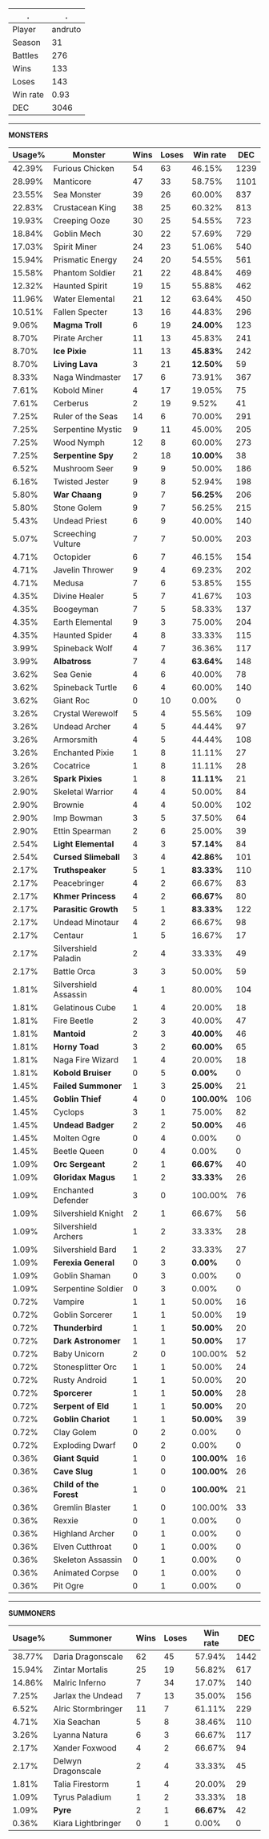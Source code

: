 .|.
|-|-
Player|andruto
Season|31
Battles|276
Wins|133
Loses|143
Win rate|0.93
DEC|3046

---
**MONSTERS**

Usage%|Monster|Wins|Loses|Win rate|DEC|
-|-|-|-|-|-|
42.39%|Furious Chicken|54|63|46.15%|1239|
28.99%|Manticore|47|33|58.75%|1101|
23.55%|Sea Monster|39|26|60.00%|837|
22.83%|Crustacean King|38|25|60.32%|813|
19.93%|Creeping Ooze|30|25|54.55%|723|
18.84%|Goblin Mech|30|22|57.69%|729|
17.03%|Spirit Miner|24|23|51.06%|540|
15.94%|Prismatic Energy|24|20|54.55%|561|
15.58%|Phantom Soldier|21|22|48.84%|469|
12.32%|Haunted Spirit|19|15|55.88%|462|
11.96%|Water Elemental|21|12|63.64%|450|
10.51%|Fallen Specter|13|16|44.83%|296|
9.06%|**Magma Troll**|6|19|**24.00%**|123|
8.70%|Pirate Archer|11|13|45.83%|241|
8.70%|**Ice Pixie**|11|13|**45.83%**|242|
8.70%|**Living Lava**|3|21|**12.50%**|59|
8.33%|Naga Windmaster|17|6|73.91%|367|
7.61%|Kobold Miner|4|17|19.05%|75|
7.61%|Cerberus|2|19|9.52%|41|
7.25%|Ruler of the Seas|14|6|70.00%|291|
7.25%|Serpentine Mystic|9|11|45.00%|205|
7.25%|Wood Nymph|12|8|60.00%|273|
7.25%|**Serpentine Spy**|2|18|**10.00%**|38|
6.52%|Mushroom Seer|9|9|50.00%|186|
6.16%|Twisted Jester|9|8|52.94%|198|
5.80%|**War Chaang**|9|7|**56.25%**|206|
5.80%|Stone Golem|9|7|56.25%|215|
5.43%|Undead Priest|6|9|40.00%|140|
5.07%|Screeching Vulture|7|7|50.00%|203|
4.71%|Octopider|6|7|46.15%|154|
4.71%|Javelin Thrower|9|4|69.23%|202|
4.71%|Medusa|7|6|53.85%|155|
4.35%|Divine Healer|5|7|41.67%|103|
4.35%|Boogeyman|7|5|58.33%|137|
4.35%|Earth Elemental|9|3|75.00%|204|
4.35%|Haunted Spider|4|8|33.33%|115|
3.99%|Spineback Wolf|4|7|36.36%|117|
3.99%|**Albatross**|7|4|**63.64%**|148|
3.62%|Sea Genie|4|6|40.00%|78|
3.62%|Spineback Turtle|6|4|60.00%|140|
3.62%|Giant Roc|0|10|0.00%|0|
3.26%|Crystal Werewolf|5|4|55.56%|109|
3.26%|Undead Archer|4|5|44.44%|97|
3.26%|Armorsmith|4|5|44.44%|108|
3.26%|Enchanted Pixie|1|8|11.11%|27|
3.26%|Cocatrice|1|8|11.11%|28|
3.26%|**Spark Pixies**|1|8|**11.11%**|21|
2.90%|Skeletal Warrior|4|4|50.00%|84|
2.90%|Brownie|4|4|50.00%|102|
2.90%|Imp Bowman|3|5|37.50%|64|
2.90%|Ettin Spearman|2|6|25.00%|39|
2.54%|**Light Elemental**|4|3|**57.14%**|84|
2.54%|**Cursed Slimeball**|3|4|**42.86%**|101|
2.17%|**Truthspeaker**|5|1|**83.33%**|110|
2.17%|Peacebringer|4|2|66.67%|83|
2.17%|**Khmer Princess**|4|2|**66.67%**|80|
2.17%|**Parasitic Growth**|5|1|**83.33%**|122|
2.17%|Undead Minotaur|4|2|66.67%|98|
2.17%|Centaur|1|5|16.67%|17|
2.17%|Silvershield Paladin|2|4|33.33%|49|
2.17%|Battle Orca|3|3|50.00%|59|
1.81%|Silvershield Assassin|4|1|80.00%|104|
1.81%|Gelatinous Cube|1|4|20.00%|18|
1.81%|Fire Beetle|2|3|40.00%|47|
1.81%|**Mantoid**|2|3|**40.00%**|46|
1.81%|**Horny Toad**|3|2|**60.00%**|65|
1.81%|Naga Fire Wizard|1|4|20.00%|18|
1.81%|**Kobold Bruiser**|0|5|**0.00%**|0|
1.45%|**Failed Summoner**|1|3|**25.00%**|21|
1.45%|**Goblin Thief**|4|0|**100.00%**|106|
1.45%|Cyclops|3|1|75.00%|82|
1.45%|**Undead Badger**|2|2|**50.00%**|46|
1.45%|Molten Ogre|0|4|0.00%|0|
1.45%|Beetle Queen|0|4|0.00%|0|
1.09%|**Orc Sergeant**|2|1|**66.67%**|40|
1.09%|**Gloridax Magus**|1|2|**33.33%**|26|
1.09%|Enchanted Defender|3|0|100.00%|76|
1.09%|Silvershield Knight|2|1|66.67%|56|
1.09%|Silvershield Archers|1|2|33.33%|28|
1.09%|Silvershield Bard|1|2|33.33%|27|
1.09%|**Ferexia General**|0|3|**0.00%**|0|
1.09%|Goblin Shaman|0|3|0.00%|0|
1.09%|Serpentine Soldier|0|3|0.00%|0|
0.72%|Vampire|1|1|50.00%|16|
0.72%|Goblin Sorcerer|1|1|50.00%|19|
0.72%|**Thunderbird**|1|1|**50.00%**|20|
0.72%|**Dark Astronomer**|1|1|**50.00%**|17|
0.72%|Baby Unicorn|2|0|100.00%|52|
0.72%|Stonesplitter Orc|1|1|50.00%|24|
0.72%|Rusty Android|1|1|50.00%|20|
0.72%|**Sporcerer**|1|1|**50.00%**|28|
0.72%|**Serpent of Eld**|1|1|**50.00%**|20|
0.72%|**Goblin Chariot**|1|1|**50.00%**|39|
0.72%|Clay Golem|0|2|0.00%|0|
0.72%|Exploding Dwarf|0|2|0.00%|0|
0.36%|**Giant Squid**|1|0|**100.00%**|16|
0.36%|**Cave Slug**|1|0|**100.00%**|26|
0.36%|**Child of the Forest**|1|0|**100.00%**|21|
0.36%|Gremlin Blaster|1|0|100.00%|33|
0.36%|Rexxie|0|1|0.00%|0|
0.36%|Highland Archer|0|1|0.00%|0|
0.36%|Elven Cutthroat|0|1|0.00%|0|
0.36%|Skeleton Assassin|0|1|0.00%|0|
0.36%|Animated Corpse|0|1|0.00%|0|
0.36%|Pit Ogre|0|1|0.00%|0|

---
**SUMMONERS**

Usage%|Summoner|Wins|Loses|Win rate|DEC|
-|-|-|-|-|-|
38.77%|Daria Dragonscale|62|45|57.94%|1442|
15.94%|Zintar Mortalis|25|19|56.82%|617|
14.86%|Malric Inferno|7|34|17.07%|140|
7.25%|Jarlax the Undead|7|13|35.00%|156|
6.52%|Alric Stormbringer|11|7|61.11%|229|
4.71%|Xia Seachan|5|8|38.46%|110|
3.26%|Lyanna Natura|6|3|66.67%|117|
2.17%|Xander Foxwood|4|2|66.67%|94|
2.17%|Delwyn Dragonscale|2|4|33.33%|45|
1.81%|Talia Firestorm|1|4|20.00%|29|
1.09%|Tyrus Paladium|1|2|33.33%|18|
1.09%|**Pyre**|2|1|**66.67%**|42|
0.36%|Kiara Lightbringer|0|1|0.00%|0|
